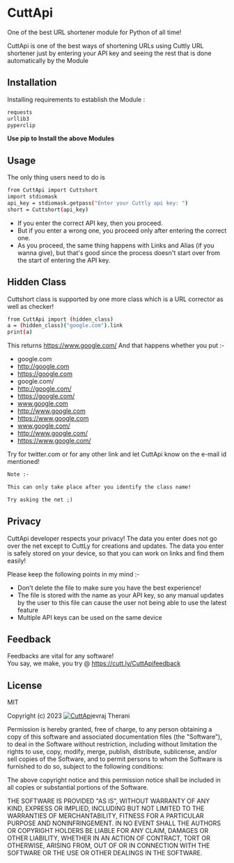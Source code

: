 # CuttApi
One of the best URL shortener module for Python of all time!


CuttApi is one of the best ways of shortening URLs using Cuttly URL shortener just by entering your API key and seeing the rest that is done automatically by the Module







## Installation

Installing requirements to establish the Module :

```sh
requests
urllib3
pyperclip
```
**Use pip to Install the above Modules**


## Usage
The only thing users need to do is
```sh
from CuttApi import Cuttshort
import stdiomask
api_key = stdiomask.getpass("Enter your Cuttly api key: ")
short = Cuttshort(api_key)
```

- If you enter the correct API key, then you proceed.
- But if you enter a wrong one, you proceed only after entering the correct one.
- As you proceed, the same thing happens with Links and Alias (if you wanna give), but that's good since the process doesn't start over from the start of entering the API key.

## Hidden Class
Cuttshort class is supported by one more class which is a URL corrector as well as checker!
```sh
from CuttApi import (hidden_class)
a = (hidden_class)("google.com").link
print(a)
```
This returns https://www.google.com/
And that happens whether you put :-
- google.com
- http://google.com
- https://google.com
- google.com/
- http://google.com/
- https://google.com/
- www.google.com
- http://www.google.com
- https://www.google.com
- www.google.com/
- http://www.google.com/
- https://www.google.com/

Try for twitter.com or for any other link and let CuttApi know on the e-mail id mentioned!

```diff
Note :-

This can only take place after you identify the class name!

Try asking the net ;)
```

## Privacy
CuttApi developer respects your privacy! The data you enter does not go over the net except to CuttLy for creations and updates. The data you enter is safely stored on your device, so that you can work on links and find them easily!

Please keep the following points in my mind :-
- Don't delete the file to make sure you have the best experience!
- The file is stored with the name as your API key, so any manual updates by the user to this file can cause the user not being able to use the latest feature
- Multiple API keys can be used on the same device

## Feedback
Feedbacks are vital for any software! <br/>
You say, we make, you try @ https://cutt.ly/CuttApifeedback

## License

MIT

Copyright (c) 2023  [![CuttApi](https://bn02pap001files.storage.live.com/y4ms4yALEE_YG82Q1S3oinTy_aknPTAttw40D8JZcVlqUlr_TcE3fnxq096-9Sgyo6vr2RXBxlM7iwvqEl-KXPE8WsEE0kp4hlKBPhGBuCCJaKce70yND3Bzev9QA56skS8p05lvI_PkCOpFW5oCyIWLIOUcAQ348UK3AnqHR3XI9D8J5l9lYh0z1yBnj751ICx?width=20&height=21&cropmode=none)](https://cutt.ly/CuttApi)<span title="Devraj Therani" onclick = "window.open('https://cutt.ly/MyGoogle','_blank')">evraj Therani</span>

Permission is hereby granted, free of charge, to any person obtaining a copy
of this software and associated documentation files (the "Software"), to deal
in the Software without restriction, including without limitation the rights
to use, copy, modify, merge, publish, distribute, sublicense, and/or sell
copies of the Software, and to permit persons to whom the Software is
furnished to do so, subject to the following conditions:

The above copyright notice and this permission notice shall be included in all
copies or substantial portions of the Software.

THE SOFTWARE IS PROVIDED "AS IS", WITHOUT WARRANTY OF ANY KIND, EXPRESS OR
IMPLIED, INCLUDING BUT NOT LIMITED TO THE WARRANTIES OF MERCHANTABILITY,
FITNESS FOR A PARTICULAR PURPOSE AND NONINFRINGEMENT. IN NO EVENT SHALL THE
AUTHORS OR COPYRIGHT HOLDERS BE LIABLE FOR ANY CLAIM, DAMAGES OR OTHER
LIABILITY, WHETHER IN AN ACTION OF CONTRACT, TORT OR OTHERWISE, ARISING FROM,
OUT OF OR IN CONNECTION WITH THE SOFTWARE OR THE USE OR OTHER DEALINGS IN THE
SOFTWARE.
